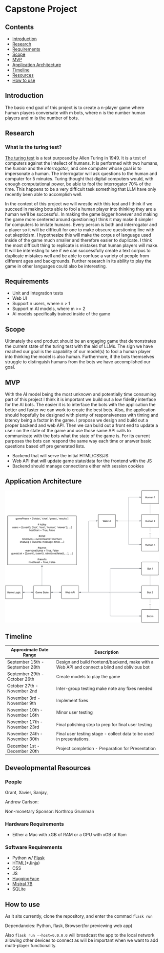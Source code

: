 # Capstone Project
## Contents

- [Introduction](#introduction)
- [Research](#research)
- [Requirements](#requirements)
- [Scope](#scope)
- [MVP](#mvp)
- [Application Architecture](#application-architecture)
- [Timeline](#timeline)
- [Resources](#resources)
- [How to use](#how-to-use)

## Introduction

The basic end goal of this project is to create a n-player game where human players conversate with m bots, where n is the number human players and m is the number of bots. 

## Research

### What is the turing test?

[The turing test](https://plato.stanford.edu/entries/turing-test/) is a test purposed by Allen Turing in 1949. It is a test of computers against the intellect of humans. It is performed with two humans, the *human* and the *interrogator*, and one computer whose goal is to impersonate a human. The interrogator will ask questions to the human and computer for 5 minutes. Turing thought that digital computers would, with enough computational power, be able to fool the interrogator 70% of the time. This happens to be a very difficult task something that LLM have only recently been able to accomplish well. 

In the context of this project we will wrestle with this test and I think if we succeed in making bots able to fool a human player into thinking they are a human we’ll be successful. In making the game bigger however and making the game more centered around questioning I think it may make it simpler for computers to imitate humans. Every person is both and interrogator and a player so it will be difficult for one to make obscure questioning line with out skepticism. I hypothesize this will make the corpus of language used inside of the game much smaller and therefore easier to duplicate. I think the most difficult thing to replicate is mistakes that human players will make. It will be interesting to see if we can successfully create a text corpus to duplicate mistakes well and be able to confuse a variety of people from different ages and backgrounds. Further research in its ability to play the game in other languages could also be interesting.

## Requirements

- Unit and Integration tests
- Web UI
- Support n users, where n > 1
- Support m AI models, where m >= 2
- AI models specifically trained inside of the game

## Scope

Ultimately the end product should be an engaging game that demonstrates the current state of the turing test with the aid of LLMs. The sign we have reached our goal is the capability of our model(s) to fool a human player into thinking the model is also human. Furthermore, if the bots themselves struggle to distinguish humans from the bots we have accomplished our goal.

## MVP 

With the AI model being the most unknown and potentially time consuming part of this project I think it is important we build out a low fidelity interface for the AI bots. The easier it is to interface the bots with the application the better and faster we can work to create the best bots. Also, the application should hopefully be designed with plenty of responsiveness with timing and latency being a factor in the game. I propose we design and build out a proper backend and web API. Then we can build out a front end to update a use r on the state of the game and use those same API calls to communicate with the bots what the state of the game is. For its current purposes the bots can respond the same way each time or answer basic questions based off pre generated lists.

- Backend that will serve the initial HTML/CSS/JS
- Web API that will update game state/data for the frontend with the JS
- Backend should manage connections either with session cookies

## Application Architecture

![Architecture](/images/architecture.svg)

## Timeline

| Approximate Date Range          | Description                                                                                  |
| ------------------------------- | -------------------------------------------------------------------------------------------- |
| September 15th - September 28th | Design and build frontend/backend, make with a Web API and connect a blind and oblivious bot |
| September 29th - October 26th   | Create models to play the game                                                               |
| October 27th - November 2nd     | Inter-group testing make note any fixes needed                                               |
| November 3rd - November 9th     | Implement fixes                                                                              |
| November 10th - November 16th   | Minor user testing                                                                           |
| November 17th - November 23rd   | Final polishing step to prep for final user testing                                          |
| November 24th - November 30th   | Final user testing stage - collect data to be used in presentations.                         |
| December 1st - December 20th    | Project completion - Preparation for Presentation                                            |

## Deveolopmental Resources

### People

Grant, Xavier, Sanjay,

Andrew Carlson: 
<a href="https://github.com/yourusername">
  <i class="fab fa-github"></i>
</a>

Non-monetary Sponsor: Northrop Grumman 

### Hardware Requirements

- Either a Mac with xGB of RAM or a GPU with xGB of Ram

### Software Requirements

- Python w/ [Flask](https://flask.palletsprojects.com/en/stable/)
- HTML(+Jinja)
- CSS
- JS
- [HuggingFace](https://huggingface.co/)
- [Mistral 7B](https://mistral.ai/news/announcing-mistral-7b)
- SQLite

## How to use

As it sits currently, clone the repository, and enter the commad `flask run`

Dependancies: Python, flask, Browser(for previewing web app)

Also `flask run --host=0.0.0.0` will broadcast the app to the local network allowing other devices to connect as will be important when we want to add multi-player functionality.
